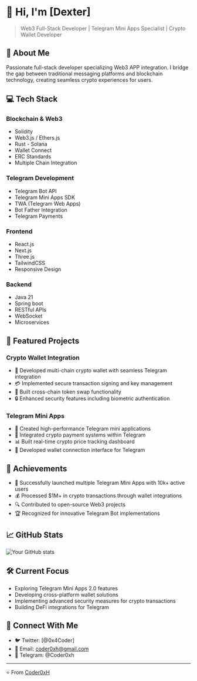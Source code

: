 # 👋 Hi, I'm [Dexter]

> Web3 Full-Stack Developer | Telegram Mini Apps Specialist | Crypto Wallet Developer

## 🚀 About Me

Passionate full-stack developer specializing  Web3 APP integration. I bridge the gap between traditional messaging platforms and blockchain technology, creating seamless crypto experiences for users.

## 💻 Tech Stack

### Blockchain & Web3
- Solidity
- Web3.js / Ethers.js
- Rust - Solana
- Wallet Connect
- ERC Standards
- Multiple Chain Integration

### Telegram Development
- Telegram Bot API
- Telegram Mini Apps SDK
- TWA (Telegram Web Apps)
- Bot Father Integration
- Telegram Payments

### Frontend
- React.js
- Next.js
- Three.js
- TailwindCSS
- Responsive Design

### Backend
- Java 21
- Spring boot
- RESTful APIs
- WebSocket
- Microservices

## 🎯 Featured Projects

### Crypto Wallet Integration
- 📱 Developed multi-chain crypto wallet with seamless Telegram integration
- 💳 Implemented secure transaction signing and key management
- 🔄 Built cross-chain token swap functionality
- 🔒 Enhanced security features including biometric authentication

### Telegram Mini Apps
- 🤖 Created high-performance Telegram mini applications
- 💱 Integrated crypto payment systems within Telegram
- 📊 Built real-time crypto price tracking dashboard
- 🔗 Developed wallet connection interface for Telegram

## 🌟 Achievements

- 🚀 Successfully launched multiple Telegram Mini Apps with 10k+ active users
- 💰 Processed $1M+ in crypto transactions through wallet integrations
- 🔍 Contributed to open-source Web3 projects
- 🏆 Recognized for innovative Telegram Bot implementations

## 📈 GitHub Stats

![Your GitHub stats](https://github-readme-stats.vercel.app/api?username=coder0xh&show_icons=true&theme=dark)

## 🛠️ Current Focus

- Exploring Telegram Mini Apps 2.0 features
- Developing cross-platform wallet solutions
- Implementing advanced security measures for crypto transactions
- Building DeFi integrations for Telegram

## 🤝 Connect With Me

- 🐦 Twitter: [@0x4Coder]
- 📧 Email: coder0xh@gmail.com
- 📱 Telegram: @Coder0xh

---
⭐️ From [Coder0xH](https://github.com/Coder0xH)
